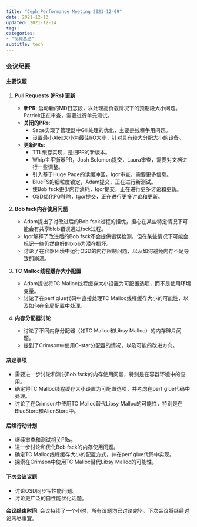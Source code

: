 ```yaml
---
title: "Ceph Performance Meeting 2021-12-09"
date: 2021-12-13
updated: 2021-12-14
tags:
categories:
- "视频总结"
subtitle: tech
---
```



### 会议纪要

#### 主要议题
1. **Pull Requests (PRs) 更新**
   - **新PR**: 启动新的MD日志段，以处理高负载情况下的预期段大小问题。Patrick正在审查，需要进行单元测试。
   - **关闭的PRs**:
     - Sage实现了管理器中Gill处理的优化，主要是线程争用问题。
     - 设置最小Alex大小为最佳I/O大小，针对具有较大分配大小的设备。
   - **更新PRs**:
     - TTL缓存实现，是旧PR的新版本。
     - Whip主平衡器PR，Josh Solomon提交，Laura审查，需要对文档进行一些调整。
     - 引入基于Huge Page的读缓冲区，Igor审查，需要更多信息。
     - BlueFS的细粒度锁定，Adam提交，正在进行新测试。
     - 使Bob fsck更少内存消耗，Igor提交，正在进行更多讨论和更新。
     - OSD优化PG移除，Igor提交，正在进行更多讨论和更新。

2. **Bob fsck内存使用问题**
   - Adam提出了对改进后的Bob fsck过程的担忧，担心在某些特定情况下可能会有共享blob错误通过fsck过程。
   - Igor解释了改进后的Bob fsck不会提供错误检测，但在某些情况下可能会标记一些仍然良好的blob为潜在损坏。
   - 讨论了在容器环境中运行OSD的内存限制问题，以及如何避免内存不足导致的崩溃。

3. **TC Malloc线程缓存大小配置**
   - Adam提议将TC Malloc线程缓存大小设置为可配置选项，而不是使用环境变量。
   - 讨论了在perf glue代码中直接处理TC Malloc线程缓存大小的可能性，以及如何在全局配置中处理。

4. **内存分配器讨论**
   - 讨论了不同内存分配器（如TC Malloc和Libsy Malloc）的内存碎片问题。
   - 提到了Crimson中使用C-star分配器的情况，以及可能的改进方向。

#### 决定事项
- 需要进一步讨论和测试Bob fsck的内存使用问题，特别是在容器环境中的应用。
- 确定将TC Malloc线程缓存大小设置为可配置选项，并考虑在perf glue代码中处理。
- 讨论了在Crimson中使用TC Malloc替代Libsy Malloc的可能性，特别是在BlueStore和AlienStore中。

#### 后续行动计划
- 继续审查和测试相关PRs。
- 进一步讨论和优化Bob fsck的内存使用问题。
- 确定TC Malloc线程缓存大小的配置方式，并在perf glue代码中实现。
- 探索在Crimson中使用TC Malloc替代Libsy Malloc的可能性。

#### 下次会议议题
- 讨论OSD同步写性能问题。
- 讨论更广泛的自性能优化话题。

**会议结束时间**: 会议持续了一个小时，所有议题均已讨论完毕。下次会议将继续讨论未尽事宜。